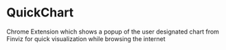 # QuickChart
Chrome Extension which shows a popup of the user designated chart from Finviz for quick visualization while browsing the internet
